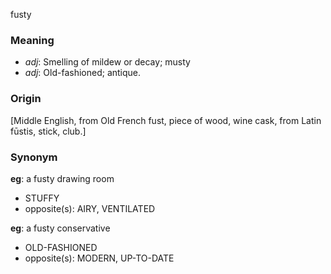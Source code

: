 fusty
### Meaning
+ _adj_: Smelling of mildew or decay; musty
+ _adj_: Old-fashioned; antique.

### Origin

[Middle English, from Old French fust, piece of wood, wine cask, from Latin fūstis, stick, club.]

### Synonym

__eg__: a fusty drawing room

+ STUFFY
+ opposite(s): AIRY, VENTILATED

__eg__: a fusty conservative

+ OLD-FASHIONED
+ opposite(s): MODERN, UP-TO-DATE


